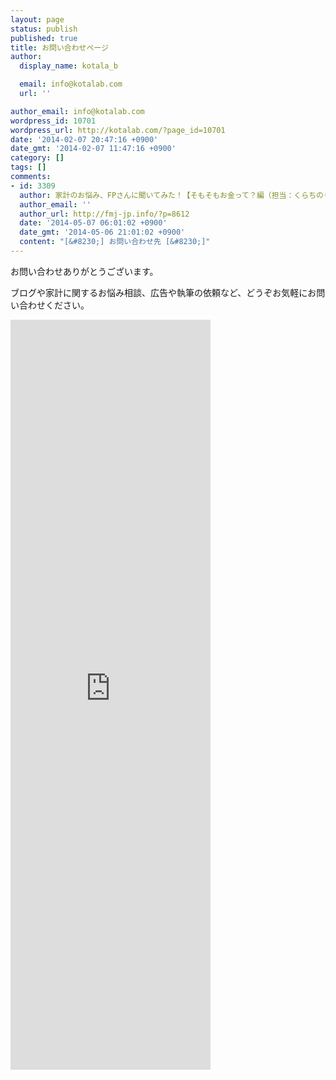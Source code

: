 ```yaml
---
layout: page
status: publish
published: true
title: お問い合わせページ
author:
  display_name: kotala_b

  email: info@kotalab.com
  url: ''

author_email: info@kotalab.com
wordpress_id: 10701
wordpress_url: http://kotalab.com/?page_id=10701
date: '2014-02-07 20:47:16 +0900'
date_gmt: '2014-02-07 11:47:16 +0900'
category: []
tags: []
comments:
- id: 3309
  author: 家計のお悩み、FPさんに聞いてみた！【そもそもお金って？編（担当：くらちのりこ）】
  author_email: ''
  author_url: http://fmj-jp.info/?p=8612
  date: '2014-05-07 06:01:02 +0900'
  date_gmt: '2014-05-06 21:01:02 +0900'
  content: "[&#8230;] お問い合わせ先 [&#8230;]"
---
```

<p>お問い合わせありがとうございます。</p>
<p>ブログや家計に関するお悩み相談、広告や執筆の依頼など、どうぞお気軽にお問い合わせください。</p>
<p><iframe src="https://docs.google.com/forms/d/1exwUby8m3BxRLS2573dE-udykx1-wravoWFdbyHUylY/viewform?embedded=true" width="320" height="1200" frameborder="0" marginheight="0" marginwidth="0">読み込み中...</iframe></p>
